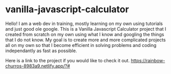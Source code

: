 # vanilla-javascript-calculator

Hello! I am a web dev in training, mostly learning on my own using 
tutorials and just good ole google. This is a Vanilla Javascript 
Calculator project that I created from scratch on my own using what 
I know and googling the things that I do not know. My goal is to
create more and more complicated projects all on my own so that I
become efficient in solving problems and coding independantly as fast
as possible.

Here is a link to the project if you would like to check it out.
https://rainbow-churros-8983a9.netlify.app/?#
